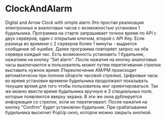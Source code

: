 # ClockAndAlarm
Digital and Arrow Clock with simple alarm
Это простая реализация электронных и аналоговых часов с возможностью установки 1 будильника. Программа на старте запрашивает точное время по API с двух серверов, один с открытым ключом, второй с API Key. 
Если разница во времени с 2 серверов более 1 минуты - выдается сообщение об ошибке. Далее программа повторяет запрос на оба сервера каждый час. Есть возможность установить 1 будильник, нажатием на кнопку "Set alarm".
После нажатия на кнопку аналоговые часы выключаются и пользователь может путем перетягивания стрелок выставить нужное время (Переключение AM/PM происходит автоматически при полном обороте часовой стрелки). 
Цифровые часы во время установки времени будильника продолжают показывать текущее время для того чтобы пользователь мог ориентироваться. Так же можно ввести время будильника вручную в 3 специальных поля, 
которые появляются вверху экрана. В эти же окна дублируется информация со стрелок, если их перетягивают. После нажатия на кнопку "Confirm" будет установлен будильник. При срабатывании будильника выскочит PopUp окно, 
которое можно закрыть кнопкой. 
